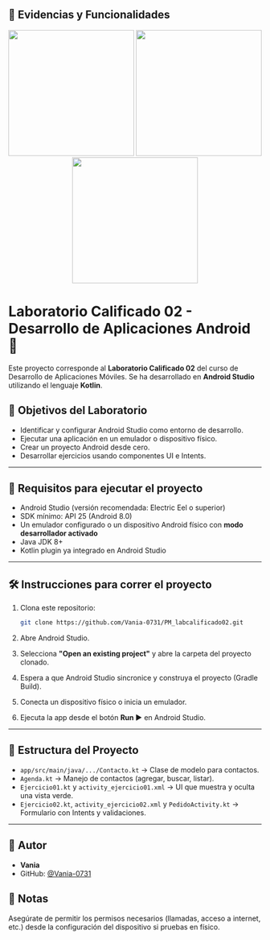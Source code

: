 

## 🧪 Evidencias y Funcionalidades

<p align="center">
  <img src="https://github.com/user-attachments/assets/46b31070-7ee9-49d4-bf0c-a8fc4dbacdbd" width="250"/>
  <img src="https://github.com/user-attachments/assets/bae1ff2c-63c1-4716-885c-aa605455595a" width="250"/>
  <img src="https://github.com/user-attachments/assets/9b6b1862-69b3-48b4-9e30-5e83b5b34775" width="250"/>
</p>

# Laboratorio Calificado 02 - Desarrollo de Aplicaciones Android 📱

Este proyecto corresponde al **Laboratorio Calificado 02** del curso de Desarrollo de Aplicaciones Móviles. Se ha desarrollado en **Android Studio** utilizando el lenguaje **Kotlin**.

## 📌 Objetivos del Laboratorio

- Identificar y configurar Android Studio como entorno de desarrollo.
- Ejecutar una aplicación en un emulador o dispositivo físico.
- Crear un proyecto Android desde cero.
- Desarrollar ejercicios usando componentes UI e Intents.

---

## 🚀 Requisitos para ejecutar el proyecto

- Android Studio (versión recomendada: Electric Eel o superior)
- SDK mínimo: API 25 (Android 8.0)
- Un emulador configurado o un dispositivo Android físico con **modo desarrollador activado**
- Java JDK 8+
- Kotlin plugin ya integrado en Android Studio

---

## 🛠️ Instrucciones para correr el proyecto

1. Clona este repositorio:
   ```bash
   git clone https://github.com/Vania-0731/PM_labcalificado02.git
   ```

2. Abre Android Studio.

3. Selecciona **"Open an existing project"** y abre la carpeta del proyecto clonado.

4. Espera a que Android Studio sincronice y construya el proyecto (Gradle Build).

5. Conecta un dispositivo físico o inicia un emulador.

6. Ejecuta la app desde el botón **Run ▶️** en Android Studio.

---

## 📂 Estructura del Proyecto

- `app/src/main/java/.../Contacto.kt` → Clase de modelo para contactos.
- `Agenda.kt` → Manejo de contactos (agregar, buscar, listar).
- `Ejercicio01.kt` y `activity_ejercicio01.xml` → UI que muestra y oculta una vista verde.
- `Ejercicio02.kt`, `activity_ejercicio02.xml` y `PedidoActivity.kt` → Formulario con Intents y validaciones.

---

## 📎 Autor

- **Vania**  
- GitHub: [@Vania-0731](https://github.com/Vania-0731)


## 📌 Notas

Asegúrate de permitir los permisos necesarios (llamadas, acceso a internet, etc.) desde la configuración del dispositivo si pruebas en físico.
